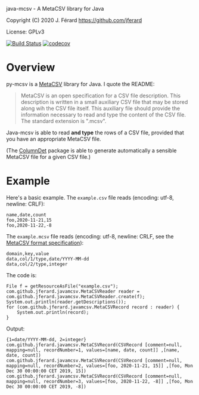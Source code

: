 java-mcsv - A MetaCSV library for Java

Copyright (C) 2020 J. Férard <https://github.com/jferard>

License: GPLv3

[![Build Status](https://travis-ci.com/jferard/java-mcsv.svg?branch=main)](
https://travis-ci.com/jferard/java-mcsv)
[![codecov](https://codecov.io/gh/jferard/java-mcsv/branch/main/graph/badge.svg)](
https://codecov.io/gh/jferard/java-mcsv)

# Overview
py-mcsv is a [MetaCSV](https://github.com/jferard/MetaCSV) library for Java.
I quote the README:

> MetaCSV is an open specification for a CSV file description. This description
> is written in a small auxiliary CSV file that may be stored along wih the 
>CSV file itself. This auxiliary file should provide the information necessary 
>to read and type the content of the CSV file. The standard extension is 
>".mcsv".

Java-mcsv is able to read **and type** the rows of a CSV file, provided that you 
have an appropriate MetaCSV file.

(The [ColumnDet](https://github.com/jferard/ColumnDet) package is able to 
generate automatically a sensible MetaCSV file for a given CSV file.)  

# Example
Here's a basic example. The `example.csv` file reads (encoding: utf-8, 
newline: CRLF): 

    name,date,count
    foo,2020-11-21,15
    foo,2020-11-22,-8

The `example.mcsv` file reads (encoding: utf-8, 
newline: CRLF, see the [MetaCSV format specification](https://github.com/jferard/MetaCSV#full-specification-draft-0)):

    domain,key,value
    data,col/1/type,date/YYYY-MM-dd
    data,col/2/type,integer

The code is:

    File f = getResourceAsFile("example.csv");
    com.github.jferard.javamcsv.MetaCSVReader reader = com.github.jferard.javamcsv.MetaCSVReader.create(f);
    System.out.println(reader.getDescriptions());
    for (com.github.jferard.javamcsv.MetaCSVRecord record : reader) {
        System.out.println(record);
    }
        
Output:

    {1=date/YYYY-MM-dd, 2=integer}
    com.github.jferard.javamcsv.MetaCSVRecord(CSVRecord [comment=null, mapping=null, recordNumber=1, values=[name, date, count]] ,[name, date, count])
    com.github.jferard.javamcsv.MetaCSVRecord(CSVRecord [comment=null, mapping=null, recordNumber=2, values=[foo, 2020-11-21, 15]] ,[foo, Mon Dec 30 00:00:00 CET 2019, 15])
    com.github.jferard.javamcsv.MetaCSVRecord(CSVRecord [comment=null, mapping=null, recordNumber=3, values=[foo, 2020-11-22, -8]] ,[foo, Mon Dec 30 00:00:00 CET 2019, -8])
